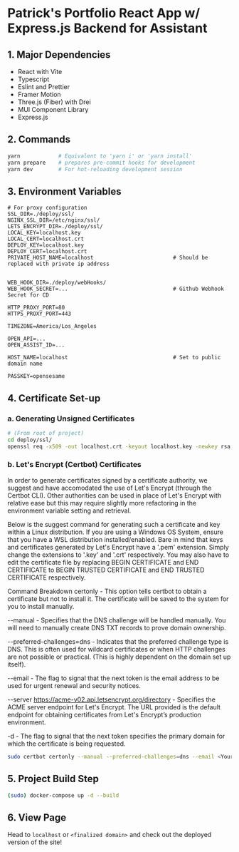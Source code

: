 # Patrick's Portfolio React App w/ Express.js Backend for Assistant

## 1. Major Dependencies

- React with Vite
- Typescript
- Eslint and Prettier
- Framer Motion
- Three.js (Fiber) with Drei
- MUI Component Library
- Express.js

## 2. Commands

```bash
yarn            # Equivalent to 'yarn i' or 'yarn install'
yarn prepare    # prepares pre-commit hooks for development
yarn dev        # For hot-reloading development session
```

## 3. Environment Variables

```dotenv
# For proxy configuration
SSL_DIR=./deploy/ssl/
NGINX_SSL_DIR=/etc/nginx/ssl/
LETS_ENCRYPT_DIR=./deploy/ssl/
LOCAL_KEY=localhost.key
LOCAL_CERT=localhost.crt
DEPLOY_KEY=localhost.key
DEPLOY_CERT=localhost.crt
PRIVATE_HOST_NAME=localhost                         # Should be replaced with private ip address


WEB_HOOK_DIR=./deploy/webHooks/
WEB_HOOK_SECRET=...                                 # Github Webhook Secret for CD

HTTP_PROXY_PORT=80
HTTPS_PROXY_PORT=443

TIMEZONE=America/Los_Angeles

OPEN_API=...
OPEN_ASSIST_ID=...

HOST_NAME=localhost                                 # Set to public domain name

PASSKEY=opensesame
```

## 4. Certificate Set-up

### a. Generating Unsigned Certificates

```bash
# (From root of project)
cd deploy/ssl/
openssl req -x509 -out localhost.crt -keyout localhost.key -newkey rsa:2048 -nodes -sha256 -subj '/CN=localhost' -extensions EXT -config <( printf "[dn]\nCN=localhost\n[req]\ndistinguished_name = dn\n[EXT]\nsubjectAltName=DNS:localhost\nkeyUsage=digitalSignature\nextendedKeyUsage=serverAuth")
```

### b. Let's Encrypt (Certbot) Certificates

In order to generate certificates signed by a certificate authority, we suggest and have accomodated the use of Let's Encrypt (through the Certbot CLI). Other authorities can be used in place of Let's Encrypt with relative ease but this may require slightly more refactoring in the environment variable setting and retrieval.

Below is the suggest command for generating such a certificate and key within a Linux distribution. If you are using a Windows OS System, ensure that you have a WSL distribution installed/enabled. Bare in mind that keys and certificates generated by Let's Encrypt have a '.pem' extension. Simply change the extensions to '.key' and '.crt' respectively. You may also have to edit the certificate file by replacing BEGIN CERTIFICATE and END CERTIFICATE to BEGIN TRUSTED CERTIFICATE and END TRUSTED CERTIFICATE respectively.

Command Breakdown
certonly - This option tells certbot to obtain a certificate but not to install it. The certificate will be saved to the system for you to install manually.

--manual - Specifies that the DNS challenge will be handled manually. You will need to manually create DNS TXT records to prove domain ownership.

--preferred-challenges=dns - Indicates that the preferred challenge type is DNS. This is often used for wildcard certificates or when HTTP challenges are not possible or practical. (This is highly dependent on the domain set up itself).

--email - The flag to signal that the next token is the email address to be used for urgent renewal and security notices.

--server <https://acme-v02.api.letsencrypt.org/directory> - Specifies the ACME server endpoint for Let's Encrypt. The URL provided is the default endpoint for obtaining certificates from Let's Encrypt’s production environment.

-d - The flag to signal that the next token specifies the primary domain for which the certificate is being requested.

```bash
sudo certbot certonly --manual --preferred-challenges=dns --email <Your Email> --server <https://acme-v02.api.letsencrypt.org/directory> -d <The Deployed Domain/Subdomain> -d '*.<The Deployed Domain/Subdomain>'
```

## 5. Project Build Step

```bash
(sudo) docker-compose up -d --build
```

## 6. View Page

Head to ```localhost``` or ```<finalized domain>``` and check out the deployed version of the site!
